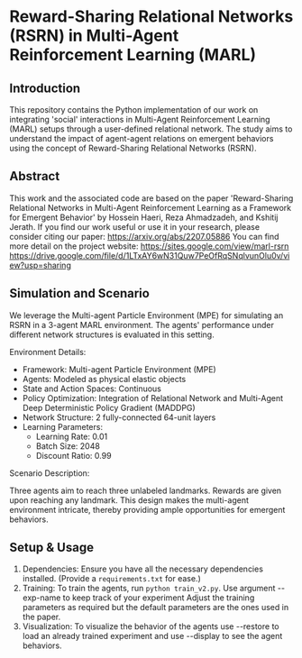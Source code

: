 Reward-Sharing Relational Networks (RSRN) in Multi-Agent Reinforcement Learning (MARL)
======================================================================================


Introduction
------------

This repository contains the Python implementation of our work on integrating 'social' interactions in Multi-Agent Reinforcement Learning (MARL) setups through a user-defined relational network. The study aims to understand the impact of agent-agent relations on emergent behaviors using the concept of Reward-Sharing Relational Networks (RSRN).

Abstract
--------

This work and the associated code are based on the paper 'Reward-Sharing Relational Networks in Multi-Agent Reinforcement Learning as a Framework for Emergent Behavior' by Hossein Haeri, Reza Ahmadzadeh, and Kshitij Jerath. If you find our work useful or use it in your research, please consider citing our paper:
https://arxiv.org/abs/2207.05886
You can find more detail on the project website: https://sites.google.com/view/marl-rsrn
https://drive.google.com/file/d/1LTxAY6wN31Quw7PeOfRqSNqlvunOlu0v/view?usp=sharing


Simulation and Scenario
-----------------------

We leverage the Multi-agent Particle Environment (MPE) for simulating an RSRN in a 3-agent MARL environment. The agents' performance under different network structures is evaluated in this setting.

Environment Details:

- Framework: Multi-agent Particle Environment (MPE)
- Agents: Modeled as physical elastic objects
- State and Action Spaces: Continuous
- Policy Optimization: Integration of Relational Network and Multi-Agent Deep Deterministic Policy Gradient (MADDPG)
- Network Structure: 2 fully-connected 64-unit layers
- Learning Parameters: 
  - Learning Rate: 0.01
  - Batch Size: 2048
  - Discount Ratio: 0.99

Scenario Description:

Three agents aim to reach three unlabeled landmarks. Rewards are given upon reaching any landmark. This design makes the multi-agent environment intricate, thereby providing ample opportunities for emergent behaviors.

Setup & Usage
-------------

1. Dependencies: Ensure you have all the necessary dependencies installed. (Provide a `requirements.txt` for ease.)
2. Training: To train the agents, run `python train_v2.py`. Use argument --exp-name to keep track of your experiment Adjust the training parameters as required but the default parameters are the ones used in the paper.
3. Visualization: To visualize the behavior of the agents use --restore to load an already trained experiment and use --display to see the agent behaviors.




